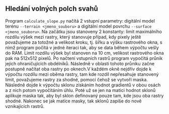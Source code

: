 ## Hledání volných polch svahů
Program `calculate_slope.py` načítá 2 vstupní parametry: digitální model terénu `--terrain <jmeno_souboru>` a digitální model povrchu `--surface <jmeno_souboru>`.
Na začátku jsou stanoveny 2 konstanty: limit maximálního rozdílu výšek mezi rastry, který stanovuje případ, kdy pixely ještě považujeme za totožné a velikost
kroku, tj. šířku a výšku rastrového okna, s nímž program počítá v jedné iteraci tak, aby se data během výpočtu vešly do RAM. Limit rozdílu výšek byl stanoven
na 10 cm, velikost rastrového okna pak na 512x512 pixelů. Po načtení vstupních rastrů program vypočítá průnik jejich ohraničujících obdélníků. 
Následně v oblasti tohoto průniku začne postupně načítat oba rastry po oknech.V každém okně nejdřív dojde k výpočtu rozdílu mezi oběma rastry, 
tam kde rozdíl nepřesahuje stanovený limit, považujeme rastry za shodné, pomocí čehož se vytvoří maska. Následně dojde k výpočtu sklonu získáním hodnot gradientů v obou osách 
a z nich potom vypočítáním úhlu. Poté už se jen na matici hodnot sklonů aplikuje maska tak, aby byl sklon definovaný pouze tam, kde jsou oba rastry shodné. 
Nakonec se jak matice masky, tak sklonů zapíše do nově vznikajících rastrů.